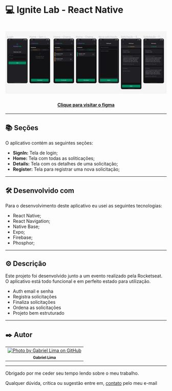 # 💻 Ignite Lab - React Native

<h1 align="center">
  <img src="public/assets/preview.png">
</h1>

<h4 align="center"><a href="https://www.figma.com/file/0WLgAB4bsZBJnTCS1GvmHv/Rocket-Help-Ignite-Lab-Community">Clique para visitar o figma</a></h4>

---

## 📚 Seções

O aplicativo contém as seguintes seções:

- **SignIn:** Tela de login;
- **Home:** Tela com todas as soliticações;
- **Details:** Tela com os detalhes de uma solicitação;
- **Register:** Tela para registrar uma nova solicitação;

---

## 🛠️ Desenvolvido com

Para o desenvolvimento deste aplicativo eu usei as seguintes tecnologias:

- React Native;
- React Navigation;
- Native Base;
- Expo;
- Firebase;
- Phosphor;

---

## ⚙️ Descrição

Este projeto foi desenvolvido junto a um evento realizado pela Rocketseat. O aplicativo está todo funcional e em perfeito estado para utilização.

- Auth email e senha 
- Registra solicitações
- Finaliza solicitações
- Ordena as solicitações
- Projeto bem estruturado

---

## ✒️ Autor

<table>
  <tr>
    <td align="center">
      <a href="https://github.com/Gabriellimmaa">
        <img src="https://avatars3.githubusercontent.com/u/42157830" width="100px;" alt="Photo by Gabriel Lima on GitHub"/><br>
        <sub>
          <b>Gabriel Lima</b>
        </sub>
      </a>
    </td>
  </tr>
</table>

---

Obrigado por me ceder seu tempo lendo sobre o meu trabalho.

Qualquer dúvida, crítica ou sugestão entre em, <a href="mailto:gabriellimamoraes@gmail.com/">contato</a> pelo meu e-mail

